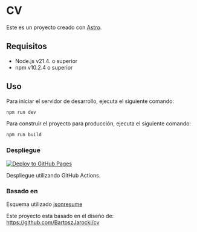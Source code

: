 # CV

Este es un proyecto creado con [Astro](https://astro.build).

## Requisitos

- Node.js v21.4. o superior
- npm v10.2.4 o superior

## Uso

Para iniciar el servidor de desarrollo, ejecuta el siguiente comando:

```bash
npm run dev
```

Para construir el proyecto para producción, ejecuta el siguiente comando:

```bash
npm run build
```

### Despliegue

[![Deploy to GitHub Pages](https://github.com/drc288/cv/actions/workflows/action.yml/badge.svg)](https://github.com/drc288/cv/actions/workflows/action.yml)

Despliegue utilizando GitHub Actions.

### Basado en

Esquema utilizado [jsonresume](https://jsonresume.org/schema/)

Este proyecto esta basado en el diseño de:
https://github.com/BartoszJarocki/cv

